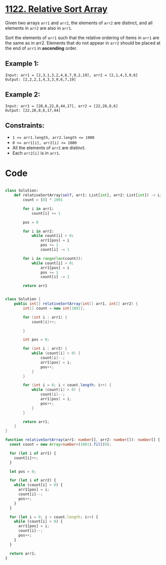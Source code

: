 # [1122. Relative Sort Array](https://leetcode.com/problems/relative-sort-array/description/?envType=daily-question&envId=2024-06-11)

Given two arrays `arr1` and `arr2`, the elements of `arr2` are distinct, and all elements in `arr2` are also in `arr1`.

Sort the elements of `arr1` such that the relative ordering of items in `arr1` are the same as in arr2. Elements that do not appear in `arr2` should be placed at the end of `arr1` in **ascending** order.

## Example 1:

```
Input: arr1 = [2,3,1,3,2,4,6,7,9,2,19], arr2 = [2,1,4,3,9,6]
Output: [2,2,2,1,4,3,3,9,6,7,19]
```

## Example 2:

```
Input: arr1 = [28,6,22,8,44,17], arr2 = [22,28,8,6]
Output: [22,28,8,6,17,44]
```

## Constraints:

- `1 <= arr1.length, arr2.length <= 1000`
- `0 <= arr1[i], arr2[i] <= 1000`
- All the elements of `arr2` are distinct.
- Each `arr2[i]` is in `arr1`.

# Code

```py

class Solution:
    def relativeSortArray(self, arr1: List[int], arr2: List[int]) -> List[int]:
        count = [0] * 1001

        for i in arr1:
            count[i] += 1

        pos = 0

        for i in arr2:
            while count[i] > 0:
                arr1[pos] = i
                pos += 1
                count[i] -= 1

        for i in range(len(count)):
            while count[i] > 0:
                arr1[pos] = i
                pos += 1
                count[i] -= 1

        return arr1

```

```java

class Solution {
    public int[] relativeSortArray(int[] arr1, int[] arr2) {
        int[] count = new int[1001];

        for (int i : arr1) {
            count[i]++;

        }

        int pos = 0;

        for (int i : arr2) {
            while (count[i] > 0) {
                count[i]--;
                arr1[pos] = i;
                pos++;
            }
        }

        for (int i = 0; i < count.length; i++) {
            while (count[i] > 0) {
                count[i]--;
                arr1[pos] = i;
                pos++;
            }
        }

        return arr1;
    }
}

```

```ts
function relativeSortArray(arr1: number[], arr2: number[]): number[] {
  const count = new Array<number>(1001).fill(0);

  for (let i of arr1) {
    count[i]++;
  }

  let pos = 0;

  for (let i of arr2) {
    while (count[i] > 0) {
      arr1[pos] = i;
      count[i]--;
      pos++;
    }
  }

  for (let i = 0; i < count.length; i++) {
    while (count[i] > 0) {
      arr1[pos] = i;
      count[i]--;
      pos++;
    }
  }

  return arr1;
}
```
